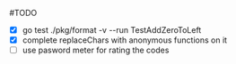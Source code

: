 #TODO

- [x] go test ./pkg/format  -v --run TestAddZeroToLeft
- [x] complete replaceChars with anonymous functions on it
- [ ] use pasword meter for rating the codes
